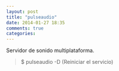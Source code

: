 ```yaml
---
layout: post
title: "pulseaudio"
date: 2014-01-27 18:35
comments: true
categories: 
---
```

Servidor de sonido multiplataforma.

>$ pulseaudio -D  (Reiniciar el servicio)

